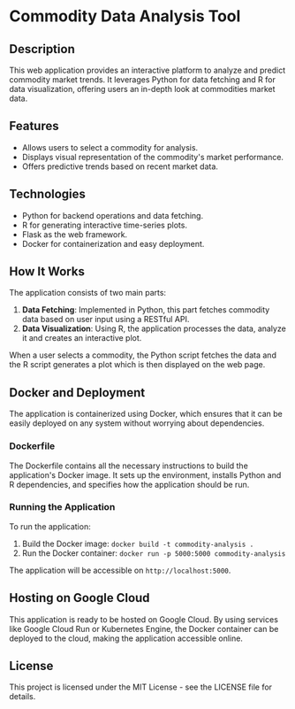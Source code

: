 
# Commodity Data Analysis Tool

## Description
This web application provides an interactive platform to analyze and predict commodity market trends. It leverages Python for data fetching and R for data visualization, offering users an in-depth look at commodities market data.

## Features
- Allows users to select a commodity for analysis.
- Displays visual representation of the commodity's market performance.
- Offers predictive trends based on recent market data.

## Technologies
- Python for backend operations and data fetching.
- R for generating interactive time-series plots.
- Flask as the web framework.
- Docker for containerization and easy deployment.

## How It Works
The application consists of two main parts:
1. **Data Fetching**: Implemented in Python, this part fetches commodity data based on user input using a RESTful API.
2. **Data Visualization**: Using R, the application processes the data, analyze it and creates an interactive plot.

When a user selects a commodity, the Python script fetches the data and the R script generates a plot which is then displayed on the web page.

## Docker and Deployment
The application is containerized using Docker, which ensures that it can be easily deployed on any system without worrying about dependencies.

### Dockerfile
The Dockerfile contains all the necessary instructions to build the application's Docker image. It sets up the environment, installs Python and R dependencies, and specifies how the application should be run.

### Running the Application
To run the application:
1. Build the Docker image: `docker build -t commodity-analysis .`
2. Run the Docker container: `docker run -p 5000:5000 commodity-analysis`

The application will be accessible on `http://localhost:5000`.

## Hosting on Google Cloud
This application is ready to be hosted on Google Cloud. By using services like Google Cloud Run or Kubernetes Engine, the Docker container can be deployed to the cloud, making the application accessible online.

## License
This project is licensed under the MIT License - see the LICENSE file for details.
